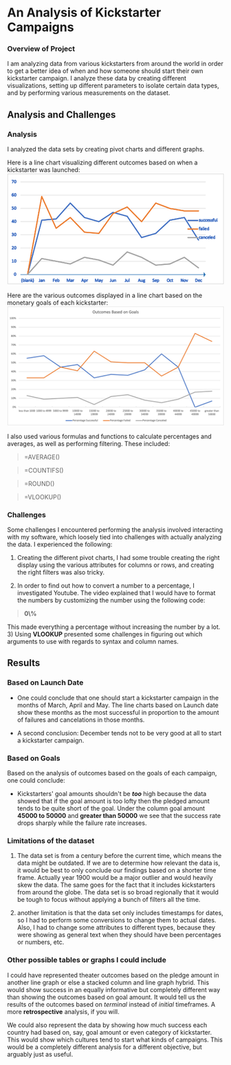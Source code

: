 # An Analysis of Kickstarter Campaigns

### Overview of Project

I am analyzing data from various kickstarters from around the world in order to get a better idea 
of when and how someone should start their own kickstarter campaign. I analyze these data by creating different
visualizations, setting up different parameters to isolate certain data types, and by performing
various measurements on the dataset.

## Analysis and Challenges

### Analysis

I analyzed the data sets by creating pivot charts and different graphs.

Here is a line chart visualizing different outcomes based on when a kickstarter was launched:
![Theater_Outcomes_vs_Launch](https://github.com/Kyle2Miles93/Kickstarter_Analysis/blob/main/Theater_Outcomes_vs_Launch.png)

Here are the various outcomes displayed in a line chart based on the monetary goals of each kickstarter:
![Outcomes_vs_Goals](https://github.com/Kyle2Miles93/Kickstarter_Analysis/blob/main/Outcomes_vs_Goals.png)

I also used various formulas and functions to calculate percentages and averages, as well as performing filtering.
These included:

> =AVERAGE()

> =COUNTIFS()

> =ROUND()

> =VLOOKUP()

### Challenges 

Some challenges I encountered performing the analysis involved interacting with my software, which
loosely tied into challenges with actually analyzing the data. I experienced the following:

1) Creating the different pivot charts, I had some trouble creating the right display using
the various attributes for columns or rows, and creating the right filters was also tricky.

2) In order to find out how to convert a number to a percentage, I investigated Youtube. The video explained that I would
have to format the numbers by customizing the number using the following code: 
> **0\\\%**

This made everything a percentage without increasing the number by a lot.
3) Using **VLOOKUP** presented some challenges in figuring out which arguments to use with
regards to syntax and column names.

## Results

### Based on Launch Date

- One could conclude that one should start a kickstarter campaign in the months of March, April and May. The line charts
based on Launch date show these months as the most successful in proportion to the amount of failures and cancelations
in those months.

- A second conclusion: December tends not to be very good at all to start a kickstarter campaign.

### Based on Goals

Based on the analysis of outcomes based on the goals of each campaign, one could conclude:

- Kickstarters' goal amounts shouldn't be ***too*** high because the data showed
that if the goal amount is too lofty then the pledged amount tends to be quite short of the goal.
Under the column goal amount **45000 to 50000** and **greater than 50000** we see that the success rate drops sharply
while the failure rate increases.

### Limitations of the dataset

1) The data set is from a century before the current time, which means the data might be outdated.
If we are to determine how relevant the data is, it would be best to only conclude our findings based on a shorter time frame. Actually year 1900
would be a major outlier and would heavily skew the data. The same goes for the fact that it includes kickstarters from around the globe. The data set is so broad 
regionally that it would be tough to focus without applying a bunch of filters all the time.

2) another limitation is that the data set only includes timestamps for dates, so I had to perform some conversions to change them to
actual dates. Also, I had to change some attributes to different types, because they were showing as general text when they should
have been percentages or numbers, etc.

### Other possible tables or graphs I could include

I could have represented theater outcomes based on the pledge amount in another line graph
or else a stacked column and line graph hybrid. This would show success in an equally informative 
but completely different way than showing the outcomes based on goal amount. It would tell us the results of the
outcomes based on *terminal* instead of *initial* timeframes. A more **retrospective** analysis, if you will.

We could also represent the data by showing how much success each country had based on, say,
goal amount or even category of kickstarter. This would show which cultures tend to start what kinds of campaigns.
This would be a completely different analysis for a different objective, but arguably just as useful.



